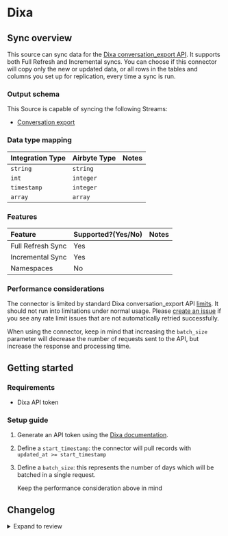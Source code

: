 # Dixa

## Sync overview

This source can sync data for the [Dixa conversation_export API](https://support.dixa.help/en/articles/174-export-conversations-via-api). It supports both Full Refresh and Incremental syncs. You can choose if this connector will copy only the new or updated data, or all rows in the tables and columns you set up for replication, every time a sync is run.

### Output schema

This Source is capable of syncing the following Streams:

- [Conversation export](https://support.dixa.help/en/articles/174-export-conversations-via-api)

### Data type mapping

| Integration Type | Airbyte Type | Notes |
| :--------------- | :----------- | :---- |
| `string`         | `string`     |       |
| `int`            | `integer`    |       |
| `timestamp`      | `integer`    |       |
| `array`          | `array`      |       |

### Features

| Feature           | Supported?\(Yes/No\) | Notes |
| :---------------- | :------------------- | :---- |
| Full Refresh Sync | Yes                  |       |
| Incremental Sync  | Yes                  |       |
| Namespaces        | No                   |       |

### Performance considerations

The connector is limited by standard Dixa conversation_export API [limits](https://support.dixa.help/en/articles/174-export-conversations-via-api). It should not run into limitations under normal usage. Please [create an issue](https://github.com/airbytehq/airbyte/issues) if you see any rate limit issues that are not automatically retried successfully.

When using the connector, keep in mind that increasing the `batch_size` parameter will decrease the number of requests sent to the API, but increase the response and processing time.

## Getting started

### Requirements

- Dixa API token

### Setup guide

1. Generate an API token using the [Dixa documentation](https://support.dixa.help/en/articles/259-how-to-generate-an-api-token).
2. Define a `start_timestamp`: the connector will pull records with `updated_at >= start_timestamp`
3. Define a `batch_size`: this represents the number of days which will be batched in a single request.

   Keep the performance consideration above in mind

## Changelog

<details>
  <summary>Expand to review</summary>

| Version | Date       | Pull Request                                             | Subject                                                               |
| :------ | :--------- | :------------------------------------------------------- | :-------------------------------------------------------------------- |
| 0.4.19 | 2025-05-03 | [59378](https://github.com/airbytehq/airbyte/pull/59378) | Update dependencies |
| 0.4.18 | 2025-04-26 | [58873](https://github.com/airbytehq/airbyte/pull/58873) | Update dependencies |
| 0.4.17 | 2025-04-19 | [58345](https://github.com/airbytehq/airbyte/pull/58345) | Update dependencies |
| 0.4.16 | 2025-04-12 | [57773](https://github.com/airbytehq/airbyte/pull/57773) | Update dependencies |
| 0.4.15 | 2025-04-05 | [57231](https://github.com/airbytehq/airbyte/pull/57231) | Update dependencies |
| 0.4.14 | 2025-03-29 | [56500](https://github.com/airbytehq/airbyte/pull/56500) | Update dependencies |
| 0.4.13 | 2025-03-22 | [55941](https://github.com/airbytehq/airbyte/pull/55941) | Update dependencies |
| 0.4.12 | 2025-03-08 | [55266](https://github.com/airbytehq/airbyte/pull/55266) | Update dependencies |
| 0.4.11 | 2025-03-01 | [54972](https://github.com/airbytehq/airbyte/pull/54972) | Update dependencies |
| 0.4.10 | 2025-02-22 | [53734](https://github.com/airbytehq/airbyte/pull/53734) | Update dependencies |
| 0.4.9 | 2025-02-08 | [53360](https://github.com/airbytehq/airbyte/pull/53360) | Update dependencies |
| 0.4.8 | 2025-02-01 | [52813](https://github.com/airbytehq/airbyte/pull/52813) | Update dependencies |
| 0.4.7 | 2025-01-25 | [52323](https://github.com/airbytehq/airbyte/pull/52323) | Update dependencies |
| 0.4.6 | 2025-01-18 | [51691](https://github.com/airbytehq/airbyte/pull/51691) | Update dependencies |
| 0.4.5 | 2025-01-11 | [51116](https://github.com/airbytehq/airbyte/pull/51116) | Update dependencies |
| 0.4.4 | 2024-12-28 | [50546](https://github.com/airbytehq/airbyte/pull/50546) | Update dependencies |
| 0.4.3 | 2024-12-21 | [50028](https://github.com/airbytehq/airbyte/pull/50028) | Update dependencies |
| 0.4.2 | 2024-12-14 | [49497](https://github.com/airbytehq/airbyte/pull/49497) | Update dependencies |
| 0.4.1 | 2024-12-12 | [49149](https://github.com/airbytehq/airbyte/pull/49149) | Update dependencies |
| 0.4.0 | 2024-08-27 | [44818](https://github.com/airbytehq/airbyte/pull/44818) | Refactor connector to manifest-only format |
| 0.3.14 | 2024-08-24 | [44666](https://github.com/airbytehq/airbyte/pull/44666) | Update dependencies |
| 0.3.13 | 2024-08-17 | [44328](https://github.com/airbytehq/airbyte/pull/44328) | Update dependencies |
| 0.3.12 | 2024-08-12 | [43871](https://github.com/airbytehq/airbyte/pull/43871) | Update dependencies |
| 0.3.11 | 2024-08-10 | [43474](https://github.com/airbytehq/airbyte/pull/43474) | Update dependencies |
| 0.3.10 | 2024-08-03 | [43088](https://github.com/airbytehq/airbyte/pull/43088) | Update dependencies |
| 0.3.9 | 2024-07-27 | [42679](https://github.com/airbytehq/airbyte/pull/42679) | Update dependencies |
| 0.3.8 | 2024-07-20 | [42156](https://github.com/airbytehq/airbyte/pull/42156) | Update dependencies |
| 0.3.7 | 2024-07-13 | [41805](https://github.com/airbytehq/airbyte/pull/41805) | Update dependencies |
| 0.3.6 | 2024-07-10 | [41484](https://github.com/airbytehq/airbyte/pull/41484) | Update dependencies |
| 0.3.5 | 2024-07-09 | [41198](https://github.com/airbytehq/airbyte/pull/41198) | Update dependencies |
| 0.3.4 | 2024-07-06 | [40776](https://github.com/airbytehq/airbyte/pull/40776) | Update dependencies |
| 0.3.3 | 2024-06-26 | [40371](https://github.com/airbytehq/airbyte/pull/40371) | Update dependencies |
| 0.3.2 | 2024-06-22 | [40119](https://github.com/airbytehq/airbyte/pull/40119) | Update dependencies |
| 0.3.1 | 2024-05-21 | [38481](https://github.com/airbytehq/airbyte/pull/38481) | [autopull] base image + poetry + up_to_date |
| 0.3.0 | 2023-10-17 | [30994](https://github.com/airbytehq/airbyte/pull/30994) | Migrate to Low-code Framework |
| 0.2.0 | 2023-06-08 | [25103](https://github.com/airbytehq/airbyte/pull/25103) | Add fields to `conversation_export` stream |
| 0.1.3 | 2022-07-07 | [14437](https://github.com/airbytehq/airbyte/pull/14437) | 🎉 Source Dixa: bump version 0.1.3 |
| 0.1.2 | 2021-11-08 | [7499](https://github.com/airbytehq/airbyte/pull/7499) | Remove base-python dependencies |
| 0.1.1 | 2021-08-12 | [5367](https://github.com/airbytehq/airbyte/pull/5367) | Migrated to CI Sandbox, refactorred code structure for future support |
| 0.1.0 | 2021-07-07 | [4358](https://github.com/airbytehq/airbyte/pull/4358) | New source |
  
</details>
